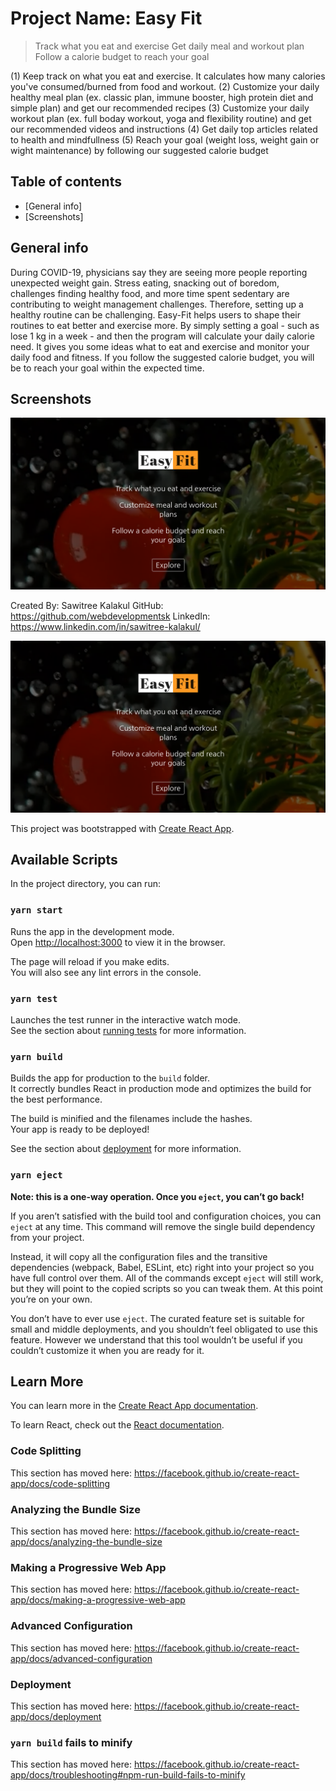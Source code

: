 # Project Name: Easy Fit

> Track what you eat and exercise 
> Get daily meal and workout plan 
> Follow a calorie budget to reach your goal 

(1) Keep track on what you eat and exercise. It calculates how many calories you've consumed/burned from food and workout. 
(2) Customize your daily healthy meal plan (ex. classic plan, immune booster, high protein diet and simple plan) and get our recommended recipes 
(3) Customize your daily workout plan (ex. full boday workout, yoga and flexibility routine) and get our recommended videos and instructions 
(4) Get daily top articles related to health and mindfullness
(5) Reach your goal (weight loss, weight gain or wight maintenance) by following our suggested calorie budget

## Table of contents
* [General info]
* [Screenshots]

## General info

During COVID-19, physicians say they are seeing more people reporting unexpected weight gain. Stress eating, snacking out of boredom, challenges finding healthy food, and more time spent sedentary are contributing to weight management challenges. Therefore, setting up a healthy routine can be challenging. Easy-Fit helps users to shape their routines to eat better and exercise more. By simply setting a goal - such as lose 1 kg in a week - and then the program will calculate your daily calorie need. It gives you some ideas what to eat and exercise and monitor your daily food and fitness. If you follow the suggested calorie budget, you will be to reach your goal within the expected time. 

## Screenshots
 
![Landing Page](./src/assets/landingPage.png)



Created By: Sawitree Kalakul
GitHub: https://github.com/webdevelopmentsk
LinkedIn: https://www.linkedin.com/in/sawitree-kalakul/

![Image of Yaktocat](./src/assets/landingPage.png)

This project was bootstrapped with [Create React App](https://github.com/facebook/create-react-app).

## Available Scripts

In the project directory, you can run:

### `yarn start`

Runs the app in the development mode.<br />
Open [http://localhost:3000](http://localhost:3000) to view it in the browser.

The page will reload if you make edits.<br />
You will also see any lint errors in the console.

### `yarn test`

Launches the test runner in the interactive watch mode.<br />
See the section about [running tests](https://facebook.github.io/create-react-app/docs/running-tests) for more information.

### `yarn build`

Builds the app for production to the `build` folder.<br />
It correctly bundles React in production mode and optimizes the build for the best performance.

The build is minified and the filenames include the hashes.<br />
Your app is ready to be deployed!

See the section about [deployment](https://facebook.github.io/create-react-app/docs/deployment) for more information.

### `yarn eject`

**Note: this is a one-way operation. Once you `eject`, you can’t go back!**

If you aren’t satisfied with the build tool and configuration choices, you can `eject` at any time. This command will remove the single build dependency from your project.

Instead, it will copy all the configuration files and the transitive dependencies (webpack, Babel, ESLint, etc) right into your project so you have full control over them. All of the commands except `eject` will still work, but they will point to the copied scripts so you can tweak them. At this point you’re on your own.

You don’t have to ever use `eject`. The curated feature set is suitable for small and middle deployments, and you shouldn’t feel obligated to use this feature. However we understand that this tool wouldn’t be useful if you couldn’t customize it when you are ready for it.

## Learn More

You can learn more in the [Create React App documentation](https://facebook.github.io/create-react-app/docs/getting-started).

To learn React, check out the [React documentation](https://reactjs.org/).

### Code Splitting

This section has moved here: https://facebook.github.io/create-react-app/docs/code-splitting

### Analyzing the Bundle Size

This section has moved here: https://facebook.github.io/create-react-app/docs/analyzing-the-bundle-size

### Making a Progressive Web App

This section has moved here: https://facebook.github.io/create-react-app/docs/making-a-progressive-web-app

### Advanced Configuration

This section has moved here: https://facebook.github.io/create-react-app/docs/advanced-configuration

### Deployment

This section has moved here: https://facebook.github.io/create-react-app/docs/deployment

### `yarn build` fails to minify

This section has moved here: https://facebook.github.io/create-react-app/docs/troubleshooting#npm-run-build-fails-to-minify
